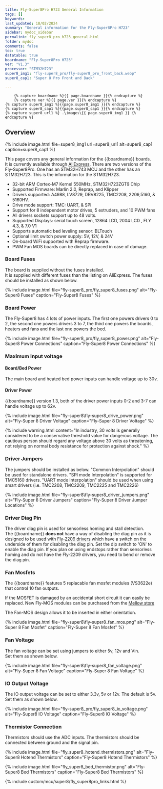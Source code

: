 ```yaml
---
title: Fly-Super8Pro H723 General Information
tags: []
keywords: 
last_updated: 18/02/2024
summary: "General information for the Fly-Super8Pro H723"
sidebar: mydoc_sidebar
permalink: fly_super8_pro_h723_general.html
folder: mydoc
comments: false
toc: true
datatable: true
boardname: "Fly-Super8Pro H723" 
ver: "V1.3" 
processor: "STM32H723"
super8_img1: "fly-super8_pro/fly-super8_pro_front_back.webp"
super8_cap1: "Super 8 Pro Front and Back"

---
```


        {% capture boardname %}{{ page.boardname }}{% endcapture %}
        {% capture ver %}{{ page.ver }}{% endcapture %}
    {% capture super8_img1 %}{{page.super8_img1 }}{% endcapture %}
    {% capture super8_cap1 %}{{page.super8_cap1 }}{% endcapture %}
    {% capture super8_url1 %} .\images\{{ page.super8_img1 }} {% endcapture %}

## Overview

{%
include image.html
file=super8_img1
url=super8_url1
alt=super8_cap1
caption=super8_cap1
%}

This page covers any general information for the {{boardname}} boards.  
It is currently available through [AliExpress](https://s.click.aliexpress.com/e/_DDiWwl3).
There are two versions of the Fly-Super8Pro. One has an STM32H743 MCU and the other has an STM32H723. This is the information for the STM32H723.  

- 32-bit ARM Cortex-M7 Kernel 550MHz, STM32H723ZGT6 Chip
- Supported Firmware: Marlin 2.0, Reprap, and Klipper
- Drivers supported: A4988, LV8729, DRV8225, TMC2208, 2209,5160, & 5160HV.
- Drive mode support: TMC: UART, & SPI
- Support for 8 independent motor drives, 5 extruders, and 10 PWM fans
- All drivers sockets support up to 48 volts.
- Supported Displays: serial touch screen, 12864 LCD, 2004 LCD , FLY 4.3, & 7.0 V1
- Supports automatic bed leveling sensor: BLTouch
- Optional limit switch power supply: 5V, 12V, & 24V
- On-board WiFi supported with Reprap firmware.
- PWM Fan MOS boards can be directly replaced in case of damage.

### Board Fuses

The board is supplied without the fuses installed.  
It is supplied with different fuses than the listing on AliExpress. The fuses should be installed as shown below.  

{% include image.html file="fly-super8_pro/fly_super8_fuses.png" alt="Fly-Super8 Fuses" caption="Fly-Super8 Fuses" %}

### Board Power

The Fly-Super8 has 4 lots of power inputs. The first one powers drivers 0 to 2, the second one powers drivers 3 to 7, the third one powers the boards, heaters and fans and the last one powers the bed.  

{% include image.html file="fly-super8_pro/fly_super8_power.png" alt="Fly-Super8 Power Connections" caption="Fly-Super8 Power Connections" %}

### Maximum Input voltage

#### Board/Bed Power

The main board and heated bed power inputs can handle voltage up to 30v.

#### Driver Power

{{boardname}} version 1.3, both of the driver power inputs 0-2 and 3-7 can handle voltage up to 62v.

{%
include image.html
file="fly-super8\fly-super8_drive_power.png"
alt="Fly-Super 8 Driver Voltage"
caption="Fly-Super 8 Driver Voltage"
%}

{% include warning.html content="In industry, 30 volts is generally considered to be a conservative threshold value for dangerous voltage. The cautious person should regard any voltage above 30 volts as threatening, not relying on normal body resistance for protection against shock." %}

### Driver Jumpers

The jumpers should be installed as below. "Common Interpolation" should be used for standalone drivers. "SPI mode Interpolation" is supported for TMC5160 drivers. "UART mode Interpolation" should be used when using smart drivers (i.e. TMC2208, TMC2209, TMC2225 and TMC2226)

{%
include image.html
file="fly-super8\fly-super8_driver_jumpers.png"
alt="Fly-Super 8 Driver Jumpers"
caption="Fly-Super 8 Driver Jumper Locations"
%}

### Driver Diag Pin

The driver diag pin is used for sensorless homing and stall detection.  
The {{boardname}} **does not** have a way of disabling the diag pin as it is designed to be used with [Fly-2209 drivers](https://s.click.aliexpress.com/e/_DnBFVNR) which have a switch on the underside of them for disabling the diag pin.  Set the dip switch to 'ON' to enable the diag pin.
If you plan on using endstops rather than sensorless homing and do not have the Fly-2209 drivers, you need to bend or remove the diag pin.

### Fan Mosfets

The {{boardname}} features 5 replacable fan mosfet modules (VS3622e) that control 10 fan outputs.

If the MOSFET is damaged by an accidental short circuit it can easily be replaced.
New Fly-MOS modules can be purchased from the [Mellow store](https://www.aliexpress.us/item/3256803593540212.html)

The Fan-MOS design allows it to be inserted in either orientation.

{%
include image.html
file="fly-super8\fly-super8_fan_mos.png"
alt="Fly-Super 8 Fan Mosfet"
caption="Fly-Super 8 Fan Mosfet"
%}

### Fan Voltage

The fan voltage can be set using jumpers to either 5v, 12v and Vin.  
Set them as shown below.  

{%
include image.html
file="fly-super8\fly-super8_fan_voltage.png"
alt="Fly-Super 8 Fan Voltage"
caption="Fly-Super 8 Fan Voltage"
%}

### IO Output Voltage

The IO output voltage can be set to either 3.3v, 5v or 12v. The default is 5v.  
Set them as shown below.  

{% include image.html file="fly-super8_pro/fly_super8_io_voltage.png" alt="Fly-Super8 IO Voltage" caption="Fly-Super8 IO Voltage" %}

### Thermistor Connection  

Thermistors should use the ADC inputs. The thermistors should be connected between ground and the signal pin.  

{% include image.html file="fly_super8_hotend_thermistors.png" alt="Fly-Super8 Hotend Thermistors" caption="Fly-Super8 Hotend Thermistors" %}

{% include image.html file="fly_super8_bed_thermistor.png" alt="Fly-Super8 Bed Thermistors" caption="Fly-Super8 Bed Thermistors" %}

{% include custom/mcu/super8/fly_super8pro_links.html %}
